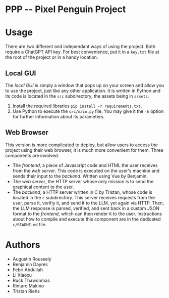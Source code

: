 PPP -- Pixel Penguin Project
===

# Usage

There are two different and independant ways of using the project. Both require
a ChatGPT API key. For best convenience, put it in a `key.txt` file at the root
of the project or in a handy location.

## Local GUI

The *local GUI* is simply a window that pops up on your screen and allow you to
use the project, just like any other application. It is written in Python and
its code is located in the `src` subdirectory, the assets being in `assets`.

1. Install the required libraries `pip install -r requirements.txt`.
2. Use Python to execute the `src/main.py` file. You may give it the `-h` option
for further information about its parameters.

## Web Browser

This version is more complicated to deploy, but allow users to access the
project using their web browser, it is much more convenient for them. Three
components are involved.

- The *frontend*, a piece of Javascript code and HTML the user receives from the
*web server*. This code is executed on the user's machine and sends their input
to the *backend*. Written using Vue by Benjamin.
- The *web server*, the HTTP server whose only mission is to send the graphical
content to the user.
- The *backend*, a HTTP server written in C by Tristan, whose code is located in
the `c` subdirectory. This server receives requests from the user, parse it,
verifiy it, and send it to the LLM, yet again via HTTP. Then, the LLM response
is parsed, verified, and sent back in a custom JSON format to the *frontend*,
which can then render it to the user. Instructions about how to compile and
execute this component are in the dedicated `c/README.md` file.

# Authors

- Augustin Roussely
- Benjamin Dayres
- Febri Abdullah
- Li Xiaoxu
- Ruck Thawonmas
- Rintaro Makino
- Tristan Riehs
